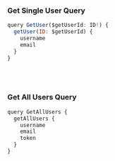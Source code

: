 ### **Get Single User** Query

```js
query GetUser($getUserId: ID!) {
  getUser(ID: $getUserId) {
    username
    email
  }
}
```
<br>
<br>

### **Get All Users** Query
```js
query GetAllUsers {
  getAllUsers {
    username
    email
    token
  }
}
```